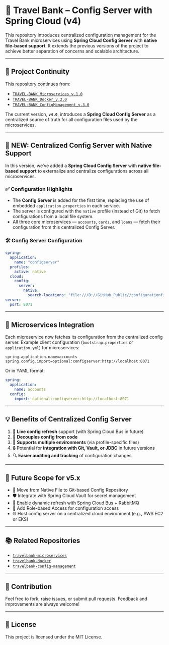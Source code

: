 # 🏦 Travel Bank – Config Server with Spring Cloud (v4)

This repository introduces centralized configuration management for the Travel Bank microservices using **Spring Cloud Config Server** with **native file-based support**. It extends the previous versions of the project to achieve better separation of concerns and scalable architecture.

---

## 📌 Project Continuity

This repository continues from:

* [`TRAVEL-BANK_Microservices_v.1.0`](https://github.com/vinaysteja2/TRAVEL-BANK_Micorservices_v_1.git)
* [`TRAVEL-BANK_Docker_v.2.0`](https://github.com/vinaysteja2/TRAVEL-BANK_Docker_v_2.git)
* [`TRAVEL-BANK_ConfigManagement_v.3.0`](https://github.com/vinaysteja2/Travel-Bank_Config_Management_v_3.git)

The current version, **`v4.0`**, introduces a **Spring Cloud Config Server** as a centralized source of truth for all configuration files used by the microservices.

---

## 🔧 NEW: Centralized Config Server with Native Support

In this version, we’ve added a **Spring Cloud Config Server** with **native file-based support** to externalize and centralize configurations across all microservices.

### ✅ Configuration Highlights

* The **Config Server** is added for the first time, replacing the use of embedded `application.properties` in each service.
* The server is configured with the `native` profile (instead of Git) to fetch configurations from a local file system.
* All three core microservices — `accounts`, `cards`, and `loans` — fetch their configuration from this centralized Config Server.

### 🛠️ Config Server Configuration

```yaml
spring:
  application:
    name: "configserver"
  profiles:
    active: native
  cloud:
    config:
      server:
        native:
          search-locations: "file:///D://GitHub_Public//configurationfiles"
server:
  port: 8071
```

---

## 🧩 Microservices Integration

Each microservice now fetches its configuration from the centralized config server. Example client configuration (`bootstrap.properties` or `application.yml`) for microservices:

```properties
spring.application.name=accounts
spring.config.import=optional:configserver:http://localhost:8071
```

Or in YAML format:

```yaml
spring:
  application:
    name: accounts
  config:
    import: optional:configserver:http://localhost:8071
```

---

## 💡 Benefits of Centralized Config Server

1. 🔁 **Live config refresh** support (with Spring Cloud Bus in future)
2. 🧩 **Decouples config from code**
3. 📁 **Supports multiple environments** (via profile-specific files)
4. 🔒 Potential for **integration with Git, Vault, or JDBC** in future versions
5. 🔍 **Easier auditing and tracking** of configuration changes

---

## 🚀 Future Scope for v5.x

* 🧭 Move from Native File to Git-based Config Repository
* 🛡️ Integrate with Spring Cloud Vault for secret management
* 🔁 Enable dynamic refresh with Spring Cloud Bus + RabbitMQ
* 🔐 Add Role-based Access for configuration access
* 🌐 Host config server on a centralized cloud environment (e.g., AWS EC2 or EKS)

---

## 📚 Related Repositories

* [`travelbank-microservices`](https://github.com/vinaysteja2/TRAVEL-BANK_Micorservices_v_1.git)
* [`travelbank-docker`](https://github.com/vinaysteja2/TRAVEL-BANK_Docker_v_2.git)
* [`travelbank-config-management`](https://github.com/vinaysteja2/Travel-Bank_Config_Management_v_3.git)

---

## 🙌 Contribution

Feel free to fork, raise issues, or submit pull requests. Feedback and improvements are always welcome!

---

## 📜 License

This project is licensed under the MIT License.
